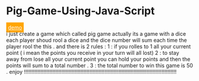 # Pig-Game-Using-Java-Script </br>
<a href="https://afarineshpardaz.netlify.app/" style="background-color:orange ; color : white ; padding : 5px ">
  demo 
</a>  </br>
i just create a game 
which called pig game 
actually its a game with a dice
each player shoud rool a dice and
the dice number will sum each time 
the player rool the this . 
and there is 2 rules : 
1 : if you rolles to 1 all your current point ( i mean the points you receive in your turn will all lost) 
2 : to stay away from lose all your current point you can hold your points and then the points will sum to a total number . 
3 : the total number to win this game is 50 . 
enjoy !!!!!!!!!!!!!!!!!!!!!!!!!!!!!!!!!!!!!!!!!!!!!!!!!!!!!!!!!!!!!!!!!!!!!!!!!!!!!!!!!!!!!!!!!!!!!!!!!!!!!!
